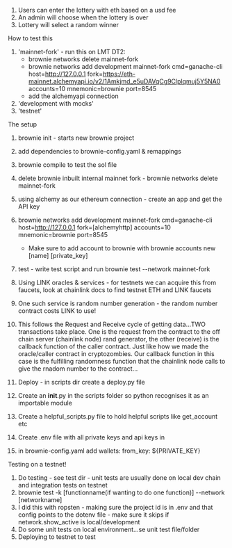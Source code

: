 1. Users can enter the lottery with eth based on a usd fee
2. An admin will choose when the lottery is over
3. Lottery will select a random winner

How to test this

1. 'mainnet-fork' - run this on LMT DT2:
    - brownie networks delete mainnet-fork
    - brownie networks add development mainnet-fork cmd=ganache-cli host=http://127.0.0.1 fork=https://eth-mainnet.alchemyapi.io/v2/1Amkjmd_e5uDAVqCg9Clplqmuj5Y5NA0 accounts=10 mnemonic=brownie port=8545
    - add the alchemyapi connection
2. 'development with mocks'
3. 'testnet'

The setup

1. brownie init - starts new brownie project
2. add dependencies to brownie-config.yaml & remappings
3. brownie compile to test the sol file
4. delete brownie inbuilt internal mainnet fork - brownie networks delete mainnet-fork
5. using alchemy as our ethereum connection - create an app and get the API key
6. brownie networks add development mainnet-fork cmd=ganache-cli host=http://127.0.0.1 fork=[alchemyhttp] accounts=10 mnemonic=brownie port=8545
    -   Make sure to add account to brownie with brownie accounts new [name] [private_key]
7. test - write test script and run brownie test --network mainnet-fork

8. Using LINK oracles & services - for testnets we can acquire this from faucets, look at chainlink docs to find testnet ETH and LINK faucets
9. One such service is random number generation - the random number contract costs LINK to use!
10. This follows the Request and Receive cycle of getting data...TWO transactions take place. One is the request from the contract to the off chain server (chainlink node) rand generator, the other (receive) is the callback function of the caller contract. Just like how we made the oracle/caller contract in cryptozombies. Our callback function in this case is the fulfilling randomness function that the chainlink node calls to give the rnadom number to the contract...

11. Deploy - in scripts dir create a deploy.py file
12. Create an __init__.py in the scripts folder so python recognises it as an importable module
13. Create a helpful_scripts.py file to hold helpful scripts like get_account etc
14. Create .env file with all private keys and api keys in
15. in brownie-config.yaml add wallets: from_key: ${PRIVATE_KEY}

Testing on a testnet!
1. Do testing - see test dir - unit tests are usually done on local dev chain and integration tests on testnet
2. brownie test -k [functionname(if wanting to do one function)] --network [networkname]
3. I did this with ropsten - making sure the project id is in .env and that config points to the dotenv file - make sure it skips if network.show_active is local/development
4. Do some unit tests on local environment...se unit test file/folder
5. Deploying to testnet to test